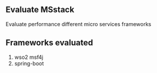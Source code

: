 ## Evaluate MSstack
Evaluate performance different micro services frameworks

## Frameworks evaluated
1. wso2 msf4j
1. spring-boot